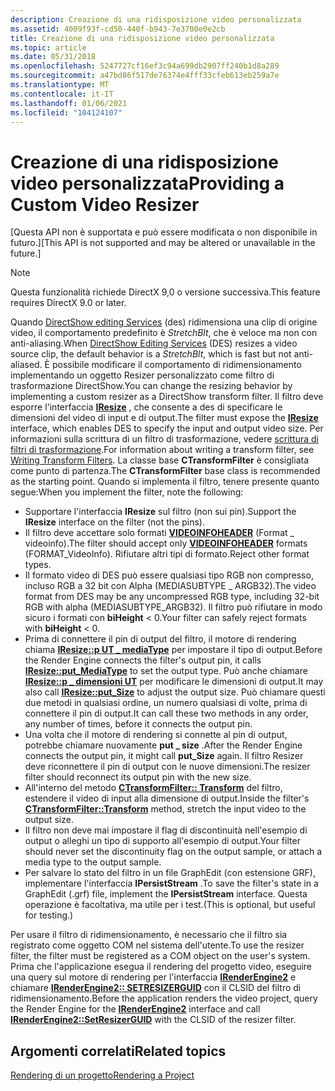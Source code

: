 ```yaml
---
description: Creazione di una ridisposizione video personalizzata
ms.assetid: 4009f93f-cd50-440f-b943-7e3700e0e2cb
title: Creazione di una ridisposizione video personalizzata
ms.topic: article
ms.date: 05/31/2018
ms.openlocfilehash: 5247727cf16ef3c94a699db2907ff240b1d8a289
ms.sourcegitcommit: a47bd86f517de76374e4fff33cfeb613eb259a7e
ms.translationtype: MT
ms.contentlocale: it-IT
ms.lasthandoff: 01/06/2021
ms.locfileid: "104124107"
---
```

# <a name="providing-a-custom-video-resizer"></a><span data-ttu-id="105dd-103">Creazione di una ridisposizione video personalizzata</span><span class="sxs-lookup"><span data-stu-id="105dd-103">Providing a Custom Video Resizer</span></span>

<span data-ttu-id="105dd-104">\[Questa API non è supportata e può essere modificata o non disponibile in futuro.\]</span><span class="sxs-lookup"><span data-stu-id="105dd-104">\[This API is not supported and may be altered or unavailable in the future.\]</span></span>

> [!Note]  
> <span data-ttu-id="105dd-105">Questa funzionalità richiede DirectX 9,0 o versione successiva.</span><span class="sxs-lookup"><span data-stu-id="105dd-105">This feature requires DirectX 9.0 or later.</span></span>

 

<span data-ttu-id="105dd-106">Quando [DirectShow editing Services](directshow-editing-services.md) (des) ridimensiona una clip di origine video, il comportamento predefinito è *StretchBlt*, che è veloce ma non con anti-aliasing.</span><span class="sxs-lookup"><span data-stu-id="105dd-106">When [DirectShow Editing Services](directshow-editing-services.md) (DES) resizes a video source clip, the default behavior is a *StretchBlt*, which is fast but not anti-aliased.</span></span> <span data-ttu-id="105dd-107">È possibile modificare il comportamento di ridimensionamento implementando un oggetto Resizer personalizzato come filtro di trasformazione DirectShow.</span><span class="sxs-lookup"><span data-stu-id="105dd-107">You can change the resizing behavior by implementing a custom resizer as a DirectShow transform filter.</span></span> <span data-ttu-id="105dd-108">Il filtro deve esporre l'interfaccia [**IResize**](iresize.md) , che consente a des di specificare le dimensioni del video di input e di output.</span><span class="sxs-lookup"><span data-stu-id="105dd-108">The filter must expose the [**IResize**](iresize.md) interface, which enables DES to specify the input and output video size.</span></span> <span data-ttu-id="105dd-109">Per informazioni sulla scrittura di un filtro di trasformazione, vedere [scrittura di filtri di trasformazione](writing-transform-filters.md).</span><span class="sxs-lookup"><span data-stu-id="105dd-109">For information about writing a transform filter, see [Writing Transform Filters](writing-transform-filters.md).</span></span> <span data-ttu-id="105dd-110">La classe base **CTransformFilter** è consigliata come punto di partenza.</span><span class="sxs-lookup"><span data-stu-id="105dd-110">The **CTransformFilter** base class is recommended as the starting point.</span></span> <span data-ttu-id="105dd-111">Quando si implementa il filtro, tenere presente quanto segue:</span><span class="sxs-lookup"><span data-stu-id="105dd-111">When you implement the filter, note the following:</span></span>

-   <span data-ttu-id="105dd-112">Supportare l'interfaccia **IResize** sul filtro (non sui pin).</span><span class="sxs-lookup"><span data-stu-id="105dd-112">Support the **IResize** interface on the filter (not the pins).</span></span>
-   <span data-ttu-id="105dd-113">Il filtro deve accettare solo formati [**VIDEOINFOHEADER**](/previous-versions/windows/desktop/api/amvideo/ns-amvideo-videoinfoheader) (Format \_ videoinfo).</span><span class="sxs-lookup"><span data-stu-id="105dd-113">The filter should accept only [**VIDEOINFOHEADER**](/previous-versions/windows/desktop/api/amvideo/ns-amvideo-videoinfoheader) formats (FORMAT\_VideoInfo).</span></span> <span data-ttu-id="105dd-114">Rifiutare altri tipi di formato.</span><span class="sxs-lookup"><span data-stu-id="105dd-114">Reject other format types.</span></span>
-   <span data-ttu-id="105dd-115">Il formato video di DES può essere qualsiasi tipo RGB non compresso, incluso RGB a 32 bit con Alpha (MEDIASUBTYPE \_ ARGB32).</span><span class="sxs-lookup"><span data-stu-id="105dd-115">The video format from DES may be any uncompressed RGB type, including 32-bit RGB with alpha (MEDIASUBTYPE\_ARGB32).</span></span> <span data-ttu-id="105dd-116">Il filtro può rifiutare in modo sicuro i formati con **biHeight** < 0.</span><span class="sxs-lookup"><span data-stu-id="105dd-116">Your filter can safely reject formats with **biHeight** < 0.</span></span>
-   <span data-ttu-id="105dd-117">Prima di connettere il pin di output del filtro, il motore di rendering chiama [**IResize::p UT \_ mediaType**](iresize-put-mediatype.md) per impostare il tipo di output.</span><span class="sxs-lookup"><span data-stu-id="105dd-117">Before the Render Engine connects the filter's output pin, it calls [**IResize::put\_MediaType**](iresize-put-mediatype.md) to set the output type.</span></span> <span data-ttu-id="105dd-118">Può anche chiamare [**IResize::p \_ dimensioni UT**](iresize-put-size.md) per modificare le dimensioni di output.</span><span class="sxs-lookup"><span data-stu-id="105dd-118">It may also call [**IResize::put\_Size**](iresize-put-size.md) to adjust the output size.</span></span> <span data-ttu-id="105dd-119">Può chiamare questi due metodi in qualsiasi ordine, un numero qualsiasi di volte, prima di connettere il pin di output.</span><span class="sxs-lookup"><span data-stu-id="105dd-119">It can call these two methods in any order, any number of times, before it connects the output pin.</span></span>
-   <span data-ttu-id="105dd-120">Una volta che il motore di rendering si connette al pin di output, potrebbe chiamare nuovamente **put \_ size** .</span><span class="sxs-lookup"><span data-stu-id="105dd-120">After the Render Engine connects the output pin, it might call **put\_Size** again.</span></span> <span data-ttu-id="105dd-121">Il filtro Resizer deve riconnettere il pin di output con le nuove dimensioni.</span><span class="sxs-lookup"><span data-stu-id="105dd-121">The resizer filter should reconnect its output pin with the new size.</span></span>
-   <span data-ttu-id="105dd-122">All'interno del metodo [**CTransformFilter:: Transform**](ctransformfilter-transform.md) del filtro, estendere il video di input alla dimensione di output.</span><span class="sxs-lookup"><span data-stu-id="105dd-122">Inside the filter's [**CTransformFilter::Transform**](ctransformfilter-transform.md) method, stretch the input video to the output size.</span></span>
-   <span data-ttu-id="105dd-123">Il filtro non deve mai impostare il flag di discontinuità nell'esempio di output o alleghi un tipo di supporto all'esempio di output.</span><span class="sxs-lookup"><span data-stu-id="105dd-123">Your filter should never set the discontinuity flag on the output sample, or attach a media type to the output sample.</span></span>
-   <span data-ttu-id="105dd-124">Per salvare lo stato del filtro in un file GraphEdit (con estensione GRF), implementare l'interfaccia **IPersistStream** .</span><span class="sxs-lookup"><span data-stu-id="105dd-124">To save the filter's state in a GraphEdit (.grf) file, implement the **IPersistStream** interface.</span></span> <span data-ttu-id="105dd-125">Questa operazione è facoltativa, ma utile per i test.</span><span class="sxs-lookup"><span data-stu-id="105dd-125">(This is optional, but useful for testing.)</span></span>

<span data-ttu-id="105dd-126">Per usare il filtro di ridimensionamento, è necessario che il filtro sia registrato come oggetto COM nel sistema dell'utente.</span><span class="sxs-lookup"><span data-stu-id="105dd-126">To use the resizer filter, the filter must be registered as a COM object on the user's system.</span></span> <span data-ttu-id="105dd-127">Prima che l'applicazione esegua il rendering del progetto video, eseguire una query sul motore di rendering per l'interfaccia [**IRenderEngine2**](irenderengine2.md) e chiamare [**IRenderEngine2:: SETRESIZERGUID**](irenderengine2-setresizerguid.md) con il CLSID del filtro di ridimensionamento.</span><span class="sxs-lookup"><span data-stu-id="105dd-127">Before the application renders the video project, query the Render Engine for the [**IRenderEngine2**](irenderengine2.md) interface and call [**IRenderEngine2::SetResizerGUID**](irenderengine2-setresizerguid.md) with the CLSID of the resizer filter.</span></span>

## <a name="related-topics"></a><span data-ttu-id="105dd-128">Argomenti correlati</span><span class="sxs-lookup"><span data-stu-id="105dd-128">Related topics</span></span>

<dl> <dt>

[<span data-ttu-id="105dd-129">Rendering di un progetto</span><span class="sxs-lookup"><span data-stu-id="105dd-129">Rendering a Project</span></span>](rendering-a-project.md)
</dt> </dl>

 

 



